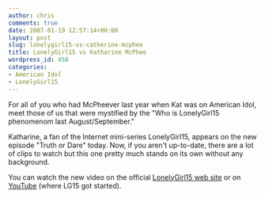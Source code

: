 ```yaml
---
author: chris
comments: true
date: 2007-01-19 12:57:14+00:00
layout: post
slug: lonelygirl15-vs-catherine-mcphee
title: LonelyGirl15 vs Katharine McPhee
wordpress_id: 458
categories:
- American Idol
- LonelyGirl15
---
```


For all of you who had McPheever last year when Kat was on American Idol, meet those of us that were mystified by the "Who is LonelyGirl15 phenomenom last August/September."

Katharine, a fan of the Internet mini-series LonelyGirl15, appears on the new episode "Truth or Dare" today. Now, if you aren't up-to-date, there are a lot of clips to watch but this one pretty much stands on its own without any background.

You can watch the new video on the official [LonelyGirl15 web site](http://www.lonelygirl15.com/) or on [YouTube](http://www.youtube.com/lonelygirl15) (where LG15 got started).
